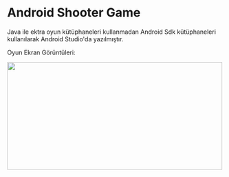 # Android Shooter Game
Java ile ektra oyun kütüphaneleri kullanmadan
Android Sdk kütüphaneleri kullanılarak Android Studio'da yazılmıştır. 

Oyun Ekran Görüntüleri:

<a href="https://hizliresim.com/RgRg7a"><img src="https://i.hizliresim.com/RgRg7a.png" width=500 height="250"></a>
